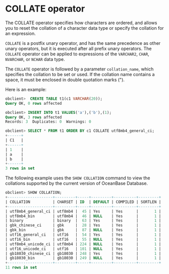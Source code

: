 # COLLATE operator

The COLLATE operator specifies how characters are ordered, and allows you to reset the collation of a character data type or specify the collation for an expression.

`COLLATE` is a postfix unary operator, and has the same precedence as other unary operators, but it is executed after all prefix unary operators. The `COLLATE` operator can be applied to expressions of the `VARCHAR2`, `CHAR`, `NVARCHAR`, or `NCHAR` data type.

The `COLLATE` operator is followed by a parameter `collation_name`, which specifies the collation to be set or used. If the collation name contains a space, it must be enclosed in double quotation marks (").

Here is an example:

```sql
obclient>  CREATE TABLE t1(c1 VARCHAR(20));
Query OK, 0 rows affected

obclient> INSERT INTO t1 VALUES('a'),('b'),(1);
Query OK, 3 rows affected
Records: 3  Duplicates: 0  Warnings: 0

obclient> SELECT * FROM t1 ORDER BY c1 COLLATE utf8mb4_general_ci;
+------+
| C1   |
+------+
| 1    |
| a    |
| b    |
+------+
3 rows in set
```

The following example uses the `SHOW COLLATION` command to view the collations supported by the current version of OceanBase Database.

```sql
obclient> SHOW COLLATION;
+--------------------+---------+-----+---------+----------+---------+
| COLLATION          | CHARSET | ID  | DEFAULT | COMPILED | SORTLEN |
+--------------------+---------+-----+---------+----------+---------+
| utf8mb4_general_ci | utf8mb4 |  45 | Yes     | Yes      |       1 |
| utf8mb4_bin        | utf8mb4 |  46 | NULL    | Yes      |       1 |
| binary             | binary  |  63 | Yes     | Yes      |       1 |
| gbk_chinese_ci     | gbk     |  28 | Yes     | Yes      |       1 |
| gbk_bin            | gbk     |  87 | NULL    | Yes      |       1 |
| utf16_general_ci   | utf16   |  54 | Yes     | Yes      |       1 |
| utf16_bin          | utf16   |  55 | NULL    | Yes      |       1 |
| utf8mb4_unicode_ci | utf8mb4 | 224 | NULL    | Yes      |       1 |
| utf16_unicode_ci   | utf16   | 101 | NULL    | Yes      |       1 |
| gb18030_chinese_ci | gb18030 | 248 | Yes     | Yes      |       1 |
| gb18030_bin        | gb18030 | 249 | NULL    | Yes      |       1 |
+--------------------+---------+-----+---------+----------+---------+
11 rows in set
```
